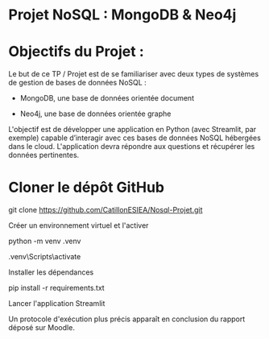 # Projet NoSQL : MongoDB & Neo4j

# Objectifs du Projet :

Le but de ce TP / Projet est de se familiariser avec deux types de systèmes de gestion de bases de données NoSQL :

- MongoDB, une base de données orientée document

- Neo4j, une base de données orientée graphe

L'objectif est de développer une application en Python (avec Streamlit, par exemple) capable d’interagir avec ces bases de données NoSQL hébergées dans le cloud. L'application devra répondre aux questions et récupérer les données pertinentes.

# Cloner le dépôt GitHub

git clone https://github.com/CatillonESIEA/Nosql-Projet.git

Créer un environnement virtuel et l'activer

python -m venv .venv

.venv\Scripts\activate 

Installer les dépendances

pip install -r requirements.txt

Lancer l'application Streamlit

Un protocole d'exécution plus précis apparaît en conclusion du rapport déposé sur Moodle.

